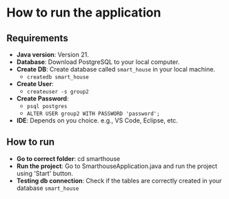 # How to run the application

## Requirements

- **Java version**: Version 21.
- **Database**: Download PostgreSQL to your local computer.
- **Create DB**: Create database called `smart_house` in your local machine. 
    - `createdb smart_house`
- **Create User**: 
    - `createuser -s group2`
- **Create Password**:
    - `psql postgres`
    - `ALTER USER group2 WITH PASSWORD 'password';`
- **IDE**: Depends on you choice. e.g., VS Code, Eclipse, etc.

## How to run

- **Go to correct folder**: cd smarthouse
- **Run the project**: Go to SmarthouseApplication.java and run the project using 'Start' button.
- **Testing db connection**: Check if the tables are correctly created in your database `smart_house`